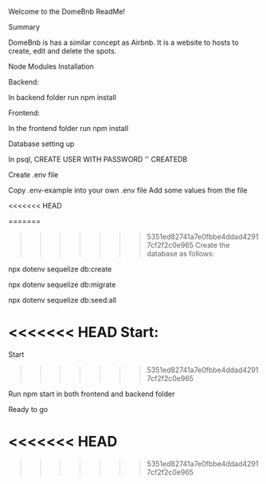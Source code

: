 Welcome to the DomeBnb ReadMe!


Summary

DomeBnb is has a similar concept as Airbnb. It is a website to hosts to create, edit and delete the spots.



Node Modules Installation

Backend:

In backend folder run npm install

Frontend:

In the frontend folder run npm install



Database setting up

In psql, CREATE USER WITH PASSWORD '' CREATEDB

Create .env file

Copy .env-example into your own .env file Add some values from the file



<<<<<<< HEAD

=======
>>>>>>> 5351ed82741a7e0fbbe4ddad42917cf2f2c0e965
Create the database as follows:

npx dotenv sequelize db:create

npx dotenv sequelize db:migrate

npx dotenv sequelize db:seed:all



<<<<<<< HEAD
Start:
=======
Start
>>>>>>> 5351ed82741a7e0fbbe4ddad42917cf2f2c0e965

Run npm start in both frontend and backend folder

Ready to go

<<<<<<< HEAD
=======

>>>>>>> 5351ed82741a7e0fbbe4ddad42917cf2f2c0e965
